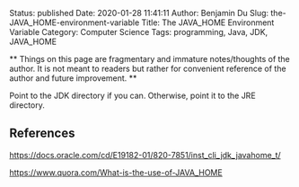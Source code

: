 Status: published
Date: 2020-01-28 11:41:11
Author: Benjamin Du
Slug: the-JAVA_HOME-environment-variable
Title: The JAVA_HOME Environment Variable
Category: Computer Science
Tags: programming, Java, JDK, JAVA_HOME

**
Things on this page are fragmentary and immature notes/thoughts of the author.
It is not meant to readers but rather for convenient reference of the author and future improvement.
**


Point to the JDK directory if you can.
Otherwise, point it to the JRE directory.

## References

https://docs.oracle.com/cd/E19182-01/820-7851/inst_cli_jdk_javahome_t/

https://www.quora.com/What-is-the-use-of-JAVA_HOME
